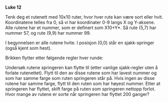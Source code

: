 **Luke 12**

Tenk deg et rutenett med 10x10 ruter, hvor hver rute kan være sort eller hvit. Koordinatene telles fra 0, så vi har koordinater 0-9 langs X og Y-aksene. Alle rutene har et nummer, som er definert som X10+Y*. Så rute (5,7) har nummer 57, og rute (9,9) har nummer 99.

I begynnelsen er alle rutene hvite. I posisjon (0,0) står en sjakk-springer (også kjent som hest).

Brikken flytter etter følgende regler hver runde:

Undersøk rutene springeren kan flytte til (etter vanlige sjakk-regler uten å forlate rutenettet). Flytt til den av disse rutene som har lavest nummer og som har samme farge som ruten springeren står på. Hvis ingen av disse rutene har samme farge, flytt til den ruten som har høyest nummer.
Etter at springeren har flyttet, skift farge på ruten som springeren nettopp forlot.
Hvor mange av rutene er sorte når springeren har flyttet 200 ganger?